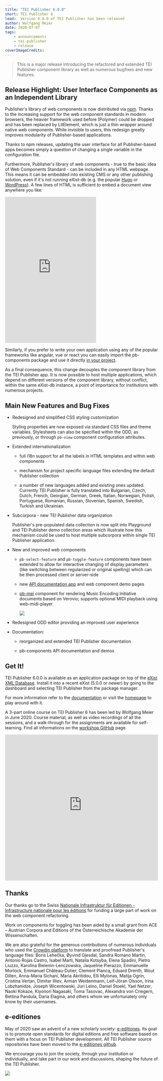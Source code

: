```yaml
---
title: "TEI Publisher 6.0.0"
short: TEI Publisher 6
lead:  Version 6.0.0 of TEI Publisher has been released
author: Wolfgang Meier
date: 2020-07-07
tags:
    - announcements
    - tei-publisher
    - release
coverImageCredits: 
---
```


> This is a major release introducing the refactored and extended TEI
> Publisher component library as well as numerous bugfixes and new
> features.

## Release Highlight: User Interface Components as an Independent Library

Publisher's library of web components is now distributed via
[npm](https://www.npmjs.com/package/@teipublisher/pb-components). Thanks
to the increasing support for the web component standards in modern
browsers, the heavier framework used before (Polymer) could be dropped
and has been replaced by LitElement, which is just a thin wrapper around
native web components. While invisible to users, this redesign greatly
improves modularity of Publisher-based applications.

Thanks to npm releases, updating the user interface for all
Publisher-based apps becomes simply a question of changing a single
variable in the configuration file.

Furthermore, Publisher's library of web components - true to the basic
idea of Web Components Standard - can be included in any HTML webpage.
This means it can be embedded into existing CMS or any other publishing
solution, even if it's not running eXist-db (e.g. the popular
[Hugo](https://teipublisher.onrender.com/post/embedding-publisher/) or
[WordPress](https://e-editiones.org/blog/)). A few lines of HTML is
sufficient to embed a document view anywhere you like:

<iframe scrolling="no" frameborder="no" allowtransparency="true" allowfullscreen="" height="480" title="undefinedl" src="https://codepen.io/wolfgangmm/embed/GRJyvNY?height=480&theme-id=dark&default-tab=html,result&editable=true">Loading codepen ...</iframe>

Similarly, if you prefer to write your own application using any of the
popular frameworks like angular, vue or react you can easily import the
pb-components package and use it directly [in your
project](https://github.com/eeditiones/pb-extension-template).

As a final consequence, this change decouples the component library from
the TEI Publisher app. It is now possible to host multiple applications,
which depend on different versions of the component library, without
conflict, within the same eXist-db instance, a point of importance for
institutions with numerous projects.

## Main New Features and Bug Fixes

- Redesigned and simplified CSS styling customization

  Styling properties are now exposed via standard CSS files and theme
  variables. Stylesheets can also be specified within the ODD, as
  previously, or through `pb-view` component configuration attributes.

- Extended internationalization

  - full i18n support for all the labels in HTML templates and within
    web components

  - mechanism for project specific language files extending the default
    Publisher collection

  - a number of new languages added and existing ones updated. Currently
    TEI Publisher is fully translated into Bulgarian, Czech, Dutch,
    French, Georgian, German, Greek, Italian, Norwegian, Polish,
    Portuguese, Romanian, Russian, Slovenian, Spanish, Swedish, Turkish
    and Ukrainian.

- Subcorpora - new TEI Publisher data organization

  Publisher's pre-populated data collection is now split into Playground
  and TEI Publisher demo collection areas which illustrate how this
  mechanism could be used to host multiple subcorpora within single TEI
  Publisher application.

- New and improved web components

  - `pb-select-feature` and `pb-toggle-feature` components have been
    extended to allow for interactive changing of display parameters
    (like switching between regularized or original spelling) which can
    be then processed client or server-side

  - new [API documentation
    app](https://unpkg.com/@teipublisher/pb-components@latest/dist/api.html)
    and web component demo pages

  - [pb-mei](https://unpkg.com/@teipublisher/pb-components@1.0.0/dist/api.html#pb-mei.1)
    component for rendering Music Encoding Initiative documents based on
    Verovio; supports optional MIDI playback using web-midi-player

    ![](/img/mei-demo.png)

- Redesigned ODD editor providing an improved user experience

- Documentation:

  - reorganized and extended TEI Publisher documentation

  - pb-components API documentation and demos

## Get It!

TEI Publisher 6.0.0 is available as an application package on top of the
[eXist XML Database](https://exist-db.org). Install it into a recent
eXist (5.0.0 or newer) by going to the dashboard and selecting TEI
Publisher from the package manager.

For more information refer to the
[documentation](https://tei-publisher.org/exist/apps/tei-publisher/doc/documentation.xml)
or visit the [homepage](https://tei-publisher.org) to play around with
it.

A 3-part online course on TEI Publisher 6 has been led by Wolfgang Meier
in June 2020. Course material, as well as video recordings of all the
sessions, and a walk-through for the assignments are available for
self-learning. Find all informations on the [workshop
GitHub](https://github.com/eeditiones/workshop#slides) page.

<iframe src="https://www.youtube-nocookie.com/embed/QuWrfAS2SWM" width="100%" height="480px" frameborder="0" gesture="media" allow="encrypted-media" allowfullscreen="allowfullscreen"></iframe>

## Thanks

Our thanks go to the Swiss [Nationale Infrastruktur für Editionen -
Infrastructure nationale pour les éditions](https://www.nie-ine.ch/) for
funding a large part of work on the web component refactoring.

Work on components for toggling has been aided by a small grant from ACE
– Austrian Corpora and Editions of the Österreichische Akademie der
Wissenschaften.

We are also grateful for the generous contributions of numerous
individuals who used the [Crowdin
platform](https://crwd.in/tei-publisher) to translate and proofread
Publisher's language files: Boris Lehečka, Øyvind Gjesdal, Sandra Romano
Martin, Antonio Rojas Castro, Isabel Marti, Natalia Kotsyba, Elena
Spadini, Pietro Liuzzo, Karolina Bielenin-Lenczowska, Jaqueline
Pierazzo, Emmanuelle Morlock, Emmanuel Château-Dutier, Clement Plancq,
Eduard Drenth, Wout Dillen, Anna-Maria Sichani, Maria Akritidou, Elli
Mylonas, Matija Ogrin, Cristina Vertan, Dimitar Illiev, Arman
Weidenmann, Leif-Jöran Olsson, Irina Lobzhanidze, Joseph Wicentowski,
Juri Leino, Daniel Stoekl, Yael Netzer, Naoki Kokaze, Kiyonori Nagasaki,
Toma Tasovac, Alexandra von Criegern, Bettina Pandula, Daria Elagina,
and others whom we unfortunately only know by their usernames.

## e-editiones

May of 2020 saw an advent of a new scholarly society:
[e-editiones](https://e-editiones.org). Its goal is to promote open
standards for digital editions and free software based on them with a
focus on TEI Publisher development. All TEI Publisher source
repositories have been moved to the [e-editiones
github](https://github.com/eeditiones).

We encourage you to join the society, through your institution or
individually, and take part in our work and discussions, shaping the
future of the TEI Publisher.



[![](/img/e-editiones-logo-color.svg)](https://e-editiones.org)

